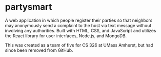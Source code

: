 # partysmart
A web application in which people register their parties so that neighbors may anonymously send a complaint to the host via text message without involving any authorities. Built with HTML, CSS, and JavaScript and utilizes the React library for user interfaces, Node.js, and MongoDB. 

This was created as a team of five for CS 326 at UMass Amherst, but had since been removed from GitHub.
